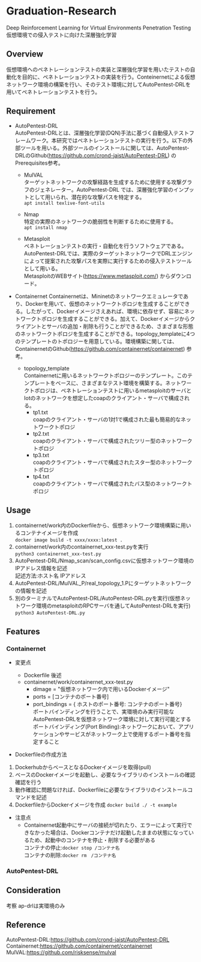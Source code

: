 # Graduation-Research
Deep Reinforcement Learning for Virtual Environments Penetration Testing  
仮想環境での侵入テストに向けた深層強化学習

## Overview
仮想環境へのペネトレーションテストの実装と深層強化学習を用いたテストの自動化を目的に、ペネトレーションテストの実装を行う。Conteinernetによる仮想ネットワーク環境の構築を行い、そのテスト環境に対してAutoPentest-DRLを用いてペネトレーションテストを行う。

## Requirement
- AutoPentest-DRL  
AutoPentest-DRLとは、深層強化学習(DQN)手法に基づく自動侵入テストフレームワーク。本研究ではペネトレーションテストの実行を行う。以下の外部ツールを用いる。外部ツールのインストールに関しては、AutoPentest-DRLのGithub(https://github.com/crond-jaist/AutoPentest-DRL) のPrerequisites参考。 

  - MulVAL  
  ターゲットネットワークの攻撃経路を生成するために使用する攻撃グラフのジェネレーター。AutoPentest-DRL   では、深層強化学習のインプットとして用いられ、潜在的な攻撃パスを特定する。  
  `apt install texlive-font-utils`
  
  - Nmap  
  特定の実際のネットワークの脆弱性を判断するために使用する。  
  `apt install nmap`
  
  - Metasploit  
  ペネトレーションテストの実行・自動化を行うソフトウェアである。AutoPentest-DRLでは、実際のターゲットネットワークでDRLエンジンによって提案された攻撃パスを実際に実行するための侵入テストツールとして用いる。  
  MetasploitのWEBサイト(https://www.metasploit.com/) からダウンロード。
  
- Containernet 
Containernetは、Mininetのネットワークエミュレータであり、Dockerを用いて、仮想のネットワークトポロジを生成することができる。したがって、Dockerイメージさえあれば、環境に依存せず、容易にネットワークトポロジを生成することができる。加えて、Dockerイメージからクライアントとサーバの追加・削除も行うことができるため、さまざまな形態のネットワークトポロジを生成することができる。topology_templateに4つのテンプレートのトポロジーを用意している。環境構築に関しては、ContainernetのGithub(https://github.com/containernet/containernet) 参考。

  - topology_template  
Containernetに用いるネットワークトポロジーのテンプレート。このテンプレートをベースに、さまざまなテスト環境を構築する。ネットワークトポロジは、ペネトレーションテストに用いるmetasploitのサーバとIotのネットワークを想定したcoapのクライアント・サーバで構成される。
    - tp1.txt  
  coapのクライアント・サーバの1対1で構成された最も簡易的なネットワークトポロジ
    - tp2.txt  
  coapのクライアント・サーバで構成されたツリー型のネットワークトポロジ
    - tp3.txt  
  coapのクライアント・サーバで構成されたスター型のネットワークトポロジ
    - tp4.txt  
  coapのクライアント・サーバで構成されたバス型のネットワークトポロジ

## Usage
1. containernet/work内のDockerfileから、仮想ネットワーク環境構築に用いるコンテナイメージを作成  
`docker image build -t xxxx/xxxx:latest .`  
2. containernet/work内のcontainernet_xxx-test.pyを実行  
`python3 containernet_xxx-test.py`   
3. AutoPentest-DRL/Nmap_scan/scan_config.csvに仮想ネットワーク環境のIPアドレス情報を記述  
記述方法:ホスト名 IPアドレス 
4. AutoPentest-DRL/MulVAL_P/real_topology_1.Pにターゲットネットワークの情報を記述 
5. 別のターミナルでAutoPentest-DRL/AutoPentest-DRL.pyを実行(仮想ネットワーク環境のmetasploitのRPCサーバを通してAutoPentest-DRLを実行) 
`python3 AutoPentest-DRL.py`

## Features
### Containernet
- 変更点
  - Dockerfile
  後述
  - containernet/work/containernet_xxx-test.py
    - dimage = "仮想ネットワーク内で用いるDockerイメージ"
    - ports = [コンテナのポート番号]
    - port_bindings = { ホストのポート番号: コンテナのポート番号}  
    ポートバインディングを行うことで、実環境のみ実行可能なAutoPentest-DRLを仮想ネットワーク環境に対して実行可能とする  
    ポートバインディング(Port Binding):ネットワークにおいて、アプリケーションやサービスがネットワーク上で使用するポート番号を指定すること

- Dockerfileの作成方法
1. DockerhubからベースとなるDockerイメージを取得(pull)
2. ベースのDockerイメージを起動し、必要なライブラリのインストールの確認確認を行う
3. 動作確認に問題なければ、Dockerfileに必要なライブラリのインストールコマンドを記述
4. DockerfileからDockerイメージを作成
`docker build ./ -t example`


- 注意点
  - Containernet起動中にサーバの接続が切れたり、エラーによって実行できなかった場合は、Dockerコンテナだけ起動したままの状態になっているため、起動中のコンテナを停止・削除する必要がある  
  コンテナの停止:`docker stop /コンテナ名`  
  コンテナの削除:`docker rm　/コンテナ名`  


### AutoPentest-DRL


## Consideration
考察 
ap-drlは実環境のみ


## Reference
AutoPentest-DRL:https://github.com/crond-jaist/AutoPentest-DRL  
Containernet:https://github.com/containernet/containernet  
MulVAL:https://github.com/risksense/mulval  

